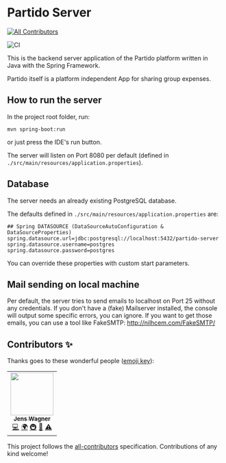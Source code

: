 # Partido Server
<!-- ALL-CONTRIBUTORS-BADGE:START - Do not remove or modify this section -->
[![All Contributors](https://img.shields.io/badge/all_contributors-1-orange.svg?style=flat-square)](#contributors-)
<!-- ALL-CONTRIBUTORS-BADGE:END -->
![CI](https://github.com/jens-wagner/partido-server/workflows/CI/badge.svg)

This is the backend server application of the Partido platform written in Java with the Spring Framework.

Partido itself is a platform independent App for sharing group expenses.

## How to run the server

In the project root folder, run:

```
mvn spring-boot:run
```

or just press the IDE's run button.

The server will listen on Port 8080 per default (defined in `./src/main/resources/application.properties`).

## Database

The server needs an already existing PostgreSQL database.

The defaults defined in `./src/main/resources/application.properties` are:

```
## Spring DATASOURCE (DataSourceAutoConfiguration & DataSourceProperties)
spring.datasource.url=jdbc:postgresql://localhost:5432/partido-server
spring.datasource.username=postgres
spring.datasource.password=postgres
```

You can override these properties with custom start parameters.

## Mail sending on local machine

Per default, the server tries to send emails to localhost on Port 25 without any credentials.
If you don't have a (fake) Mailserver installed, the console will output some specific errors, you can ignore. If you want to get those emails, you can use a tool like FakeSMTP: http://nilhcem.com/FakeSMTP/

## Contributors ✨

Thanks goes to these wonderful people ([emoji key](https://allcontributors.org/docs/en/emoji-key)):

<!-- ALL-CONTRIBUTORS-LIST:START - Do not remove or modify this section -->
<!-- prettier-ignore-start -->
<!-- markdownlint-disable -->
<table>
  <tr>
    <td align="center"><a href="https://www.fosforito.de"><img src="https://avatars3.githubusercontent.com/u/5000255?v=4" width="100px;" alt=""/><br /><sub><b>Jens Wagner</b></sub></a><br /><a href="https://github.com/jenslw/partido-server/commits?author=jenslw" title="Code">💻</a> <a href="#translation-jenslw" title="Translation">🌍</a> <a href="#infra-jenslw" title="Infrastructure (Hosting, Build-Tools, etc)">🚇</a> <a href="#maintenance-jenslw" title="Maintenance">🚧</a> <a href="https://github.com/jenslw/partido-server/commits?author=jenslw" title="Tests">⚠️</a></td>
  </tr>
</table>

<!-- markdownlint-enable -->
<!-- prettier-ignore-end -->
<!-- ALL-CONTRIBUTORS-LIST:END -->

This project follows the [all-contributors](https://github.com/all-contributors/all-contributors) specification. Contributions of any kind welcome!
